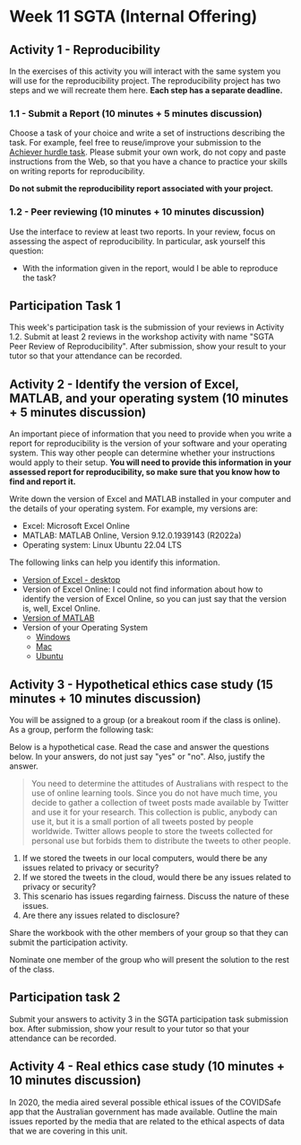 # Week 11 SGTA (Internal Offering)

## Activity 1 - Reproducibility

In the exercises of this activity you will interact with the same system you will use for the reproducibility project. The reproducibility project has two steps and we will recreate them here. **Each step has a separate deadline.**

### 1.1 - Submit a Report (10 minutes + 5 minutes discussion)

Choose a task of your choice and write a set of instructions describing the task. For example, feel free to reuse/improve your submission to the [Achiever hurdle task](https://ilearn.mq.edu.au/mod/turnitintooltwo/view.php?id=6969594). Please submit your own work, do not copy and paste instructions from the Web, so that you have a chance to practice your skills on writing reports for reproducibility.

**Do not submit the reproducibility report associated with your project.**

### 1.2 - Peer reviewing (10 minutes + 10 minutes discussion)

Use the interface to review at least two reports. In your review, focus on assessing the aspect of reproducibility. In particular, ask yourself this question:

* With the information given in the report, would I be able to reproduce the task?

## Participation Task 1

This week's participation task is the submission of your reviews in Activity 1.2. Submit at least 2 reviews in the workshop activity with name "SGTA Peer Review of Reproducibility". After submission, show your result to your tutor so that your attendance can be recorded.

## Activity 2 - Identify the version of Excel, MATLAB, and your operating system (10 minutes + 5 minutes discussion)

An important piece of information that you need to provide when you write a report for reproducibility is the version of your software and your operating system. This way other people can determine whether your instructions would apply to their setup. **You will need to provide this information in your assessed report for reproducibility, so make sure that you know how to find and report it.**

Write down the version of Excel and MATLAB installed in your computer and the details of your operating system. For example, my versions are:

* Excel: Microsoft Excel Online
* MATLAB: MATLAB Online, Version 9.12.0.1939143 (R2022a)
* Operating system: Linux Ubuntu 22.04 LTS

The following links can help you identify this information.

* [Version of Excel - desktop](https://support.office.com/en-us/article/about-office-what-version-of-office-am-i-using-932788b8-a3ce-44bf-bb09-e334518b8b19)
* Version of Excel Online: I could not find information about how to identify the version of Excel Online, so you can just say that the version is, well, Excel Online.
* [Version of MATLAB](https://www.mathworks.com/help/matlab/ref/version.html)
* Version of your Operating System
  * [Windows](https://support.microsoft.com/en-au/help/13443/windows-which-version-am-i-running)
  * [Mac](https://support.apple.com/en-au/HT201260)
  * [Ubuntu](https://help.ubuntu.com/community/CheckingYourUbuntuVersion)

## Activity 3 - Hypothetical ethics case study (15 minutes + 10 minutes discussion)

You will be assigned to a group (or a breakout room if the class is online). As a group, perform the following task:

Below is a hypothetical case. Read the case and answer the questions below. In your answers, do not just say "yes" or "no". Also, justify the answer.

> You need to determine the attitudes of Australians with respect to the use of online learning tools. Since you do not have much time, you decide to gather a collection of tweet posts made available by Twitter and use it for your research. This collection is public, anybody can use it, but it is a small portion of all tweets posted by people worldwide. Twitter allows people to store the tweets collected for personal use but forbids them to distribute the tweets to other people.

1. If we stored the tweets in our local computers, would there be any issues related to privacy or security?
2. If we stored the tweets in the cloud, would there be any issues related to privacy or security?
3. This scenario has issues regarding fairness. Discuss the nature of these issues.
4. Are there any issues related to disclosure?

Share the workbook with the other members of your group so that they can submit the participation activity.

Nominate one member of the group who will present the solution to the rest of the class.

## Participation task 2

Submit your answers to activity 3 in the SGTA participation task submission box. After submission, show your result to your tutor so that your attendance can be recorded.

## Activity 4 - Real ethics case study (10 minutes + 10 minutes discussion)

In 2020, the media aired several possible ethical issues of the COVIDSafe app that the Australian government has made available. Outline the main issues reported by the media that are related to the ethical aspects of data that we are covering in this unit.
